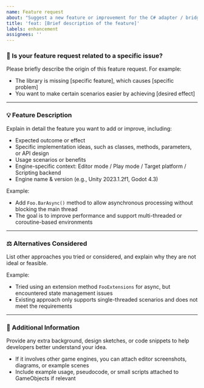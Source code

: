 ```yaml
---
name: Feature request
about: "Suggest a new feature or improvement for the C# adapter / bridge library"
title: 'feat: [Brief description of the feature]'
labels: enhancement
assignees: ''
---
```


### 🔗 Is your feature request related to a specific issue?
Please briefly describe the origin of this feature request. For example:  
- The library is missing [specific feature], which causes [specific problem]  
- You want to make certain scenarios easier by achieving [desired effect]

---

### 💡 Feature Description
Explain in detail the feature you want to add or improve, including:  
- Expected outcome or effect  
- Specific implementation ideas, such as classes, methods, parameters, or API design  
- Usage scenarios or benefits
- Engine-specific context: Editor mode / Play mode / Target platform / Scripting backend
- Engine name & version (e.g., Unity 2023.1.2f1, Godot 4.3)

Example:  
- Add `Foo.BarAsync()` method to allow asynchronous processing without blocking the main thread  
- The goal is to improve performance and support multi-threaded or coroutine-based environments

---

### ⚖ Alternatives Considered
List other approaches you tried or considered, and explain why they are not ideal or feasible.  

Example:  
- Tried using an extension method `FooExtensions` for async, but encountered state management issues  
- Existing approach only supports single-threaded scenarios and does not meet the requirements

---

### 📝 Additional Information
Provide any extra background, design sketches, or code snippets to help developers better understand your idea.  
- If it involves other game engines, you can attach editor screenshots, diagrams, or example scenes  
- Include example usage, pseudocode, or small scripts attached to GameObjects if relevant
